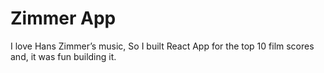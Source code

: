 # Zimmer App
I love Hans Zimmer’s music,
So I built React App for the top 10 film scores and, it was fun building it.
